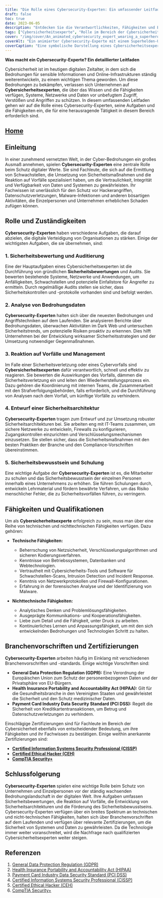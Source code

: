 ```yaml
---
title: "Die Rolle eines Cybersecurity-Experten: Ein umfassender Leitfaden zum Schutz digitaler Werte"
draft: false
toc: true
date: 2023-06-05
description: "Entdecken Sie die Verantwortlichkeiten, Fähigkeiten und Branchenvorschriften, die die Rolle eines Cybersecurity-Experten beim Schutz digitaler Ressourcen und der Bekämpfung von Cyber-Bedrohungen definieren."
tags: ["Cybersicherheitsexperte", "Rolle im Bereich der Cybersicherheit", "Verantwortlichkeiten im Bereich der Cybersicherheit", "Cybersicherheitsfähigkeiten", "Bedrohungsdaten", "Vorfallreaktion", "Sicherheitsbewusstsein", "Netzwerksicherheit", "Verschlüsselungsalgorithmen", "sichere Kodierung", "Branchenvorschriften", "GDPR", "HIPAA", "PCI DSS", "Zertifizierungen", "CISSP", "CEH", "CompTIA Sicherheit+", "Schutz digitaler Vermögenswerte", "Cyber-Bedrohungen", "Datensicherheit", "Netzwerkschutz", "Schwachstellenanalyse", "Sicherheitsprüfungen", "Malware-Erkennung", "Verhinderung von Datenschutzverletzungen", "Karriere im Bereich Cybersicherheit", "Cybersicherheitsschulung", "Cybersicherheits-Zertifizierungen", "Informationssicherheit", "Cyber-Abwehr"]
cover: "/img/cover/An_animated_cybersecurity_expert_wearing_a_superhero_cape.png"
coverAlt: "Ein animierter Cybersecurity-Experte mit einem Superhelden-Umhang, der selbstbewusst mit einem Schild in der einen und einem Schloss-Symbol in der anderen Hand steht und digitale Werte schützt."
coverCaption: "Eine symbolische Darstellung eines Cybersicherheitsexperten, der mit Wissen und Werkzeugen bewaffnet ist, um digitale Werte vor Cyberbedrohungen zu schützen."
---
```


**Was macht ein Cybersecurity-Experte? Ein detaillierter Leitfaden**

Cybersicherheit ist im heutigen digitalen Zeitalter, in dem sich die Bedrohungen für sensible Informationen und Online-Infrastrukturen ständig weiterentwickeln, zu einem wichtigen Thema geworden. Um diese Bedrohungen zu bekämpfen, verlassen sich Unternehmen auf **Cybersicherheitsexperten**, die über das Wissen und die Fähigkeiten verfügen, Systeme, Netzwerke und Daten vor unbefugtem Zugriff, Verstößen und Angriffen zu schützen. In diesem umfassenden Leitfaden gehen wir auf die Rolle eines Cybersecurity-Experten, seine Aufgaben und die Fähigkeiten ein, die für eine herausragende Tätigkeit in diesem Bereich erforderlich sind.

## [Home](/cyber-security-career-playbook-start/)

## Einleitung

In einer zunehmend vernetzten Welt, in der Cyber-Bedrohungen ein großes Ausmaß annehmen, spielen **Cybersecurity-Experten** eine zentrale Rolle beim Schutz digitaler Werte. Sie sind Fachleute, die sich auf die Ermittlung von Schwachstellen, die Umsetzung von Sicherheitsmaßnahmen und die Reaktion auf Vorfälle spezialisiert haben, um die Vertraulichkeit, Integrität und Verfügbarkeit von Daten und Systemen zu gewährleisten. Ihr Fachwissen ist unerlässlich für den Schutz vor Hackerangriffen, Datenschutzverletzungen, Malware-Infektionen und anderen bösartigen Aktivitäten, die Einzelpersonen und Unternehmen erheblichen Schaden zufügen können.

## Rolle und Zuständigkeiten

**Cybersecurity-Experten** haben verschiedene Aufgaben, die darauf abzielen, die digitale Verteidigung von Organisationen zu stärken. Einige der wichtigsten Aufgaben, die sie übernehmen, sind:

### 1. Sicherheitsbewertung und Auditierung

Eine der Hauptaufgaben eines Cybersicherheitsexperten ist die Durchführung von gründlichen **Sicherheitsbewertungen** und Audits. Sie bewerten bestehende Systeme, Netzwerke und Anwendungen, um Anfälligkeiten, Schwachstellen und potenzielle Einfallstore für Angreifer zu ermitteln. Durch regelmäßige Audits stellen sie sicher, dass Sicherheitskontrollen und -protokolle vorhanden sind und befolgt werden.

### 2. Analyse von Bedrohungsdaten

**Cybersecurity-Experten** halten sich über die neuesten Bedrohungen und Angriffstechniken auf dem Laufenden. Sie analysieren Berichte über Bedrohungsdaten, überwachen Aktivitäten im Dark Web und untersuchen Sicherheitstrends, um potenzielle Risiken proaktiv zu erkennen. Dies hilft Unternehmen bei der Entwicklung wirksamer Sicherheitsstrategien und der Umsetzung notwendiger Gegenmaßnahmen.

### 3. Reaktion auf Vorfälle und Management

Im Falle einer Sicherheitsverletzung oder eines Cybervorfalls sind **Cybersicherheitsexperten** dafür verantwortlich, schnell und effektiv zu reagieren. Sie bewerten die Auswirkungen des Vorfalls, dämmen die Sicherheitsverletzung ein und leiten den Wiederherstellungsprozess ein. Dazu gehören die Koordinierung mit internen Teams, die Zusammenarbeit mit den Strafverfolgungsbehörden, falls erforderlich, und die Durchführung von Analysen nach dem Vorfall, um künftige Vorfälle zu verhindern.

### 4. Entwurf einer Sicherheitsarchitektur

**Cybersecurity-Experten** tragen zum Entwurf und zur Umsetzung robuster Sicherheitsarchitekturen bei. Sie arbeiten eng mit IT-Teams zusammen, um sichere Netzwerke zu entwickeln, Firewalls zu konfigurieren, Zugangskontrollen einzurichten und Verschlüsselungsmechanismen einzusetzen. Sie stellen sicher, dass die Sicherheitsmaßnahmen mit den besten Praktiken der Branche und den Compliance-Vorschriften übereinstimmen.

### 5. Sicherheitsbewusstsein und Schulung

Eine wichtige Aufgabe der **Cybersecurity-Experten** ist es, die Mitarbeiter zu schulen und das Sicherheitsbewusstsein der einzelnen Personen innerhalb eines Unternehmens zu erhöhen. Sie führen Schulungen durch, entwickeln Lehrmaterial und fördern bewährte Verfahren, um das Risiko menschlicher Fehler, die zu Sicherheitsvorfällen führen, zu verringern.

## Fähigkeiten und Qualifikationen

Um als **Cybersicherheitsexperte** erfolgreich zu sein, muss man über eine Reihe von technischen und nichttechnischen Fähigkeiten verfügen. Dazu gehören:

- **Technische Fähigkeiten:**
  - Beherrschung von Netzsicherheit, Verschlüsselungsalgorithmen und sicheren Kodierungsverfahren.
  - Kenntnisse von Betriebssystemen, Datenbanken und Webtechnologien.
  - Vertrautheit mit Cybersicherheits-Tools und Software für Schwachstellen-Scans, Intrusion Detection und Incident Response.
  - Kenntnis von Netzwerkprotokollen und Firewall-Konfigurationen.
  - Erfahrung in der forensischen Analyse und der Identifizierung von Malware.
  
- **Nichttechnische Fähigkeiten:**
  - Analytisches Denken und Problemlösungsfähigkeiten.
  - Ausgeprägte Kommunikations- und Kooperationsfähigkeiten.
  - Liebe zum Detail und die Fähigkeit, unter Druck zu arbeiten.
  - Kontinuierliches Lernen und Anpassungsfähigkeit, um mit den sich entwickelnden Bedrohungen und Technologien Schritt zu halten.

## Branchenvorschriften und Zertifizierungen

**Cybersecurity-Experten** arbeiten häufig im Einklang mit verschiedenen Branchenvorschriften und -standards. Einige wichtige Vorschriften sind:

- **General Data Protection Regulation (GDPR):** Eine Verordnung der Europäischen Union zum Schutz der personenbezogenen Daten und der Privatsphäre von EU-Bürgern.
- **Health Insurance Portability and Accountability Act (HIPAA):** Gilt für die Gesundheitsbranche in den Vereinigten Staaten und gewährleistet die Sicherheit und den Schutz medizinischer Daten.
- **Payment Card Industry Data Security Standard (PCI DSS):** Regelt die Sicherheit von Kreditkartentransaktionen, um Betrug und Datenschutzverletzungen zu verhindern.

Einschlägige Zertifizierungen sind für Fachleute im Bereich der Cybersicherheit ebenfalls von entscheidender Bedeutung, um ihre Fähigkeiten und ihr Fachwissen zu bestätigen. Einige weithin anerkannte Zertifizierungen sind:

- [**Certified Information Systems Security Professional (CISSP)**](https://simeononsecurity.com/articles/a-guide-to-earning-the-isc2-cissp-certification/)
- [**Certified Ethical Hacker (CEH)**](https://simeononsecurity.com/articles/preparing-for-the-ceh-certified-ethical-hacker-certification-exam/)
- [**CompTIA Security+**](https://simeononsecurity.com/articles/comptias-security-plus-sy0-601-what-do-you-need-to-know/)

## Schlussfolgerung

**Cybersecurity-Experten** spielen eine wichtige Rolle beim Schutz von Unternehmen und Einzelpersonen vor der ständig wachsenden Bedrohungslandschaft in der digitalen Welt. Ihre Aufgaben umfassen Sicherheitsbewertungen, die Reaktion auf Vorfälle, die Entwicklung von Sicherheitsarchitekturen und die Förderung des Sicherheitsbewusstseins. Cybersecurity-Experten verfügen über ein breites Spektrum an technischen und nicht-technischen Fähigkeiten, halten sich über Branchenvorschriften auf dem Laufenden und verfügen über relevante Zertifizierungen, um die Sicherheit von Systemen und Daten zu gewährleisten. Da die Technologie immer weiter voranschreitet, wird die Nachfrage nach qualifizierten Cybersicherheitsexperten weiter steigen.

## Referenzen

1. [General Data Protection Regulation (GDPR)](https://gdpr.eu/)
2. [Health Insurance Portability and Accountability Act (HIPAA)](https://www.hhs.gov/hipaa/index.html)
3. [Payment Card Industry Data Security Standard (PCI DSS)](https://www.pcisecuritystandards.org/)
4. [Certified Information Systems Security Professional (CISSP)](https://www.isc2.org/Certifications/CISSP)
5. [Certified Ethical Hacker (CEH)](https://www.eccouncil.org/programs/certified-ethical-hacker-ceh/)
6. [CompTIA Security+](https://www.comptia.org/certifications/security)
